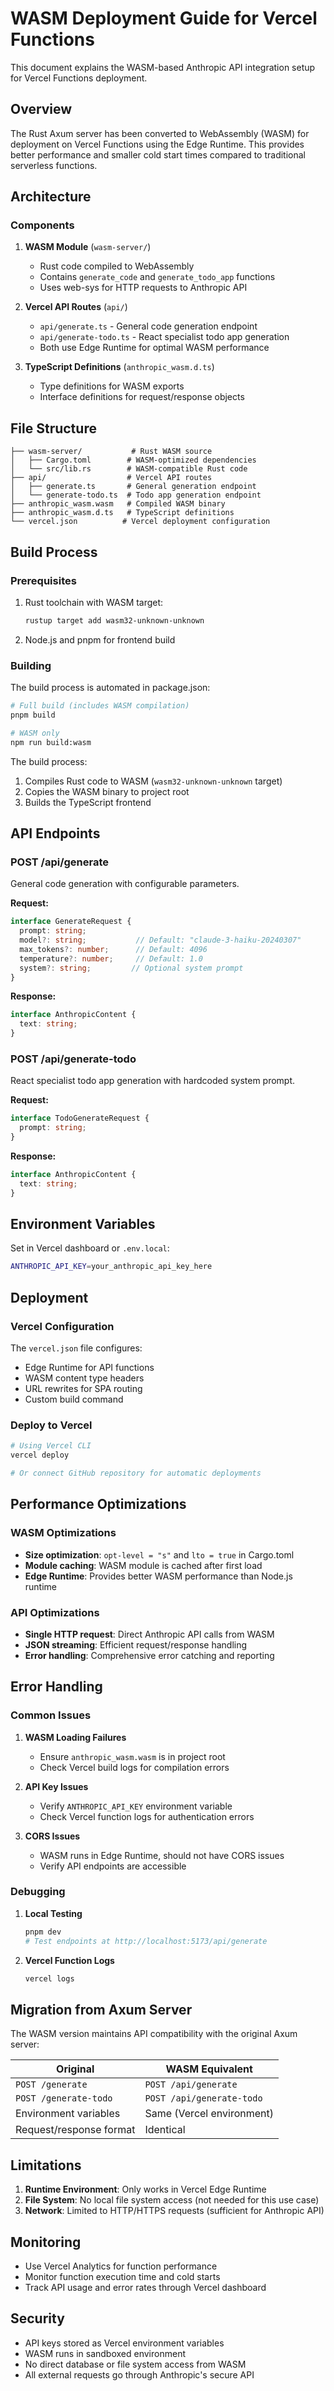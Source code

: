 # WASM Deployment Guide for Vercel Functions

This document explains the WASM-based Anthropic API integration setup for Vercel Functions deployment.

## Overview

The Rust Axum server has been converted to WebAssembly (WASM) for deployment on Vercel Functions using the Edge Runtime. This provides better performance and smaller cold start times compared to traditional serverless functions.

## Architecture

### Components

1. **WASM Module** (`wasm-server/`)
   - Rust code compiled to WebAssembly
   - Contains `generate_code` and `generate_todo_app` functions
   - Uses web-sys for HTTP requests to Anthropic API

2. **Vercel API Routes** (`api/`)
   - `api/generate.ts` - General code generation endpoint
   - `api/generate-todo.ts` - React specialist todo app generation
   - Both use Edge Runtime for optimal WASM performance

3. **TypeScript Definitions** (`anthropic_wasm.d.ts`)
   - Type definitions for WASM exports
   - Interface definitions for request/response objects

## File Structure

```
├── wasm-server/           # Rust WASM source
│   ├── Cargo.toml        # WASM-optimized dependencies
│   └── src/lib.rs        # WASM-compatible Rust code
├── api/                  # Vercel API routes
│   ├── generate.ts       # General generation endpoint
│   └── generate-todo.ts  # Todo app generation endpoint
├── anthropic_wasm.wasm   # Compiled WASM binary
├── anthropic_wasm.d.ts   # TypeScript definitions
└── vercel.json          # Vercel deployment configuration
```

## Build Process

### Prerequisites

1. Rust toolchain with WASM target:
   ```bash
   rustup target add wasm32-unknown-unknown
   ```

2. Node.js and pnpm for frontend build

### Building

The build process is automated in package.json:

```bash
# Full build (includes WASM compilation)
pnpm build

# WASM only
npm run build:wasm
```

The build process:
1. Compiles Rust code to WASM (`wasm32-unknown-unknown` target)
2. Copies the WASM binary to project root
3. Builds the TypeScript frontend

## API Endpoints

### POST /api/generate

General code generation with configurable parameters.

**Request:**
```typescript
interface GenerateRequest {
  prompt: string;
  model?: string;           // Default: "claude-3-haiku-20240307"
  max_tokens?: number;      // Default: 4096
  temperature?: number;     // Default: 1.0
  system?: string;         // Optional system prompt
}
```

**Response:**
```typescript
interface AnthropicContent {
  text: string;
}
```

### POST /api/generate-todo

React specialist todo app generation with hardcoded system prompt.

**Request:**
```typescript
interface TodoGenerateRequest {
  prompt: string;
}
```

**Response:**
```typescript
interface AnthropicContent {
  text: string;
}
```

## Environment Variables

Set in Vercel dashboard or `.env.local`:

```bash
ANTHROPIC_API_KEY=your_anthropic_api_key_here
```

## Deployment

### Vercel Configuration

The `vercel.json` file configures:
- Edge Runtime for API functions
- WASM content type headers  
- URL rewrites for SPA routing
- Custom build command

### Deploy to Vercel

```bash
# Using Vercel CLI
vercel deploy

# Or connect GitHub repository for automatic deployments
```

## Performance Optimizations

### WASM Optimizations

- **Size optimization**: `opt-level = "s"` and `lto = true` in Cargo.toml
- **Module caching**: WASM module is cached after first load
- **Edge Runtime**: Provides better WASM performance than Node.js runtime

### API Optimizations

- **Single HTTP request**: Direct Anthropic API calls from WASM
- **JSON streaming**: Efficient request/response handling
- **Error handling**: Comprehensive error catching and reporting

## Error Handling

### Common Issues

1. **WASM Loading Failures**
   - Ensure `anthropic_wasm.wasm` is in project root
   - Check Vercel build logs for compilation errors

2. **API Key Issues**
   - Verify `ANTHROPIC_API_KEY` environment variable
   - Check Vercel function logs for authentication errors

3. **CORS Issues**
   - WASM runs in Edge Runtime, should not have CORS issues
   - Verify API endpoints are accessible

### Debugging

1. **Local Testing**
   ```bash
   pnpm dev
   # Test endpoints at http://localhost:5173/api/generate
   ```

2. **Vercel Function Logs**
   ```bash
   vercel logs
   ```

## Migration from Axum Server

The WASM version maintains API compatibility with the original Axum server:

| Original | WASM Equivalent |
|----------|-----------------|
| `POST /generate` | `POST /api/generate` |
| `POST /generate-todo` | `POST /api/generate-todo` |
| Environment variables | Same (Vercel environment) |
| Request/response format | Identical |

## Limitations

1. **Runtime Environment**: Only works in Vercel Edge Runtime
2. **File System**: No local file system access (not needed for this use case)
3. **Network**: Limited to HTTP/HTTPS requests (sufficient for Anthropic API)

## Monitoring

- Use Vercel Analytics for function performance
- Monitor function execution time and cold starts
- Track API usage and error rates through Vercel dashboard

## Security

- API keys stored as Vercel environment variables
- WASM runs in sandboxed environment
- No direct database or file system access from WASM
- All external requests go through Anthropic's secure API